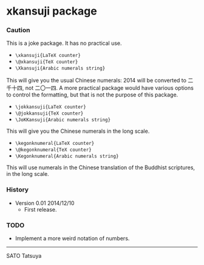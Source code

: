 xkansuji package
==================

### Caution
This is a joke package. It has no practical use.

  * `\xkansuji{LaTeX counter}`
  * `\@xkansuji{TeX counter}`
  * `\Xkansuji{Arabic numerals string}`

This will give you the usual Chinese numerals: 2014 will be converted to 二千十四, not 二〇一四. A more practical package would have various options to control the formatting, but that is not the purpose of this package.

  * `\jokkansuji{LaTeX counter}`
  * `\@jokkansuji{TeX counter}`
  * `\JoKKansuji{Arabic numerals string}`

This will give you the Chinese numerals in the long scale.

  * `\kegonknumeral{LaTeX counter}`
  * `\@kegonknumeral{TeX counter}`
  * `\Kegonknumeral{Arabic numerals string}`

This will use numerals in the Chinese translation of the Buddhist scriptures, in the long scale.

### History

  * Version 0.01 2014/12/10
    - First release.

### TODO

  *  Implement a more weird notation of numbers.

------------
SATO Tatsuya
